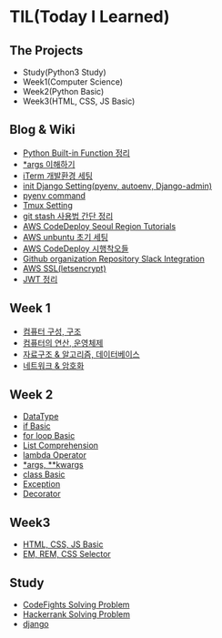 # TIL(Today I Learned)


## The Projects
- Study(Python3 Study)
- Week1(Computer Science)
- Week2(Python Basic)
- Week3(HTML, CSS, JS Basic)

## Blog & Wiki
- [Python Built-in Function 정리](https://github.com/LeoHeo/FastCampus-Python-Django/wiki)
- [*args 이해하기](http://hjh5488.tistory.com/1)
- [iTerm 개발환경 세팅](http://hjh5488.tistory.com/2)
- [init Django Setting(pyenv, autoenv, Django-admin)](https://gist.github.com/LeoHeo/8ec705ede8aeced43bf5dc3f7f9ba30a)
- [pyenv command](https://gist.github.com/LeoHeo/479c678eb8e0a31d91cd0e43e34362b4)
- [Tmux Setting](https://gist.github.com/LeoHeo/70d191eb629b7e3e3084278e19a73e38)
- [git stash 사용법 간단 정리](https://gist.github.com/LeoHeo/97350ffa8f615f13b67616ad56dcded7)
- [AWS CodeDeploy Seoul Region Tutorials](https://gist.github.com/LeoHeo/19b122adc2e9a4afa862162ca0f8a4d0)
- [AWS unbuntu 초기 세팅](https://gist.github.com/LeoHeo/de051388fead2abcded8b89fdb2775ee)
- [AWS CodeDeploy 시행착오들](https://gist.github.com/LeoHeo/2200538217cfdc0125ca9a1627c6eb8b)
- [Github organization Repository Slack Integration](https://gist.github.com/LeoHeo/46e5490b25511ffc746c8f9d7f4a2976)
- [AWS SSL(letsencrypt)](https://gist.github.com/LeoHeo/8196cb25eeb28f2cf96274363777c314)
- [JWT 정리](https://gist.github.com/LeoHeo/c9678154b1dadd85add5862b30e969f8)

## Week 1
- [컴퓨터 구성, 구조](Week-1/Day_1.md)
- [컴퓨터의 연산, 운영체제](Week-1/Day_2.md)
- [자료구조 & 알고리즘, 데이터베이스](Week-1/Day_3.md)
- [네트워크 & 암호화](Week-1/Day_4.md)


## Week 2
- [DataType](Week-2/01_dataType.py)
- [if Basic](Week-2/02_if.py)
- [for loop Basic](Week-2/03_for_basic.py)
- [List Comprehension](Week-2/05_ListComprehension.py)
- [lambda Operator](Week-2/06_lambda_map_reduce.py)
- [*args, **kwargs](Week-2/07_args_kwargs.py)
- [class Basic](Week-2/08_class_basic.py)
- [Exception](Week-2/09_Exception.py)
- [Decorator](Week-2/10_Decorator.py)


## Week3
- [HTML, CSS, JS Basic](Week-3/HTML&CSS/Day-1)
- [EM, REM, CSS Selector](Week-3/HTML&CSS/Day-2)



## Study
- [CodeFights Solving Problem](codefights/)
- [Hackerrank Solving Problem](Hackerrank/)
- [django](https://gist.github.com/LeoHeo/f99824e9fb438028c4fbd28bf1b6a197)
